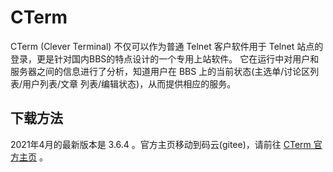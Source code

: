 # CTerm
CTerm (Clever Terminal) 不仅可以作为普通 Telnet 客户软件用于 Telnet 站点的登录，更是针对国内BBS的特点设计的一个专用上站软件。 它在运行中对用户和服务器之间的信息进行了分析，知道用户在 BBS 上的当前状态(主选单/讨论区列表/用户列表/文章 列表/编辑状态)，从而提供相应的服务。

## 下载方法
2021年4月的最新版本是 3.6.4 。官方主页移动到码云(gitee)，请前往 [CTerm 官方主页](https://devcpp.gitee.io/cterm) 。
